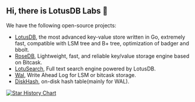 ## Hi, there is LotusDB Labs 👋

We have the following open-source projects:

* [LotusDB](https://github.com/lotusdblabs/lotusdb), the most advanced key-value store written in Go, extremely fast, compatible with LSM tree and B+ tree, optimization of badger and bbolt.
* [RoseDB](https://github.com/rosedblabs/rosedb), Lightweight, fast, and reliable key/value storage engine based on Bitcask.
* [LotuSearch](https://github.com/lotusdblabs/lotusearch), Full text search engine powered by LotusDB.
* [Wal](https://github.com/rosedblabs/wal), Write Ahead Log for LSM or bitcask storage.
* [DiskHash](https://github.com/rosedblabs/diskhash), on-disk hash table(mainly for WAL).

[![Star History Chart](https://api.star-history.com/svg?repos=lotusdblabs/lotusdb,rosedblabs/rosedb&type=Date)](https://star-history.com/#lotusdblabs/lotusdb&rosedblabs/rosedb&Date)
